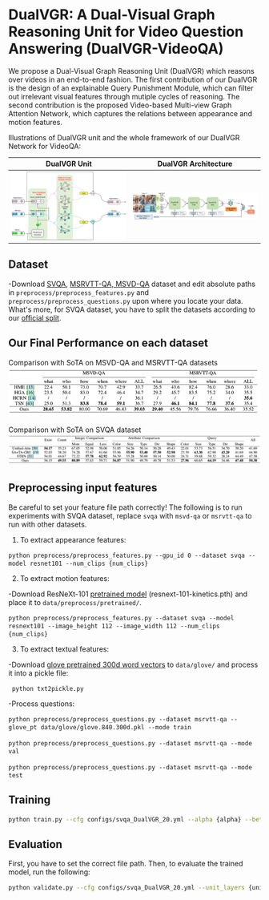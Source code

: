 # DualVGR: A Dual-Visual Graph Reasoning Unit for Video Question Answering (DualVGR-VideoQA)
We propose a Dual-Visual Graph Reasoning Unit (DualVGR) which reasons over videos in an end-to-end fashion. The first contribution of our DualVGR is the design of an explainable Query Punishment Module, which can filter out irrelevant visual features through mutiple cycles of reasoning. The second contribution is the proposed Video-based Multi-view Graph Attention Network, which captures the relations between appearance and motion features.

Illustrations of DualVGR unit and the whole framework of our DualVGR Network for VideoQA:

DualVGR Unit             |  DualVGR Architecture
:-------------------------:|:-------------------------:
![](DualVGRUnit.png)  |  ![](overview.png)

## Dataset
-Download [SVQA](https://github.com/SVQA-founder/SVQA), [MSRVTT-QA, MSVD-QA](https://github.com/xudejing/video-question-answering) dataset and edit absolute paths in `preprocess/preprocess_features.py` and `preprocess/preprocess_questions.py` upon where you locate your data. What's more, for SVQA dataset, you have to split the datasets according to our [official split](https://github.com/MMIRMagPie/DualVGR-VideoQA/tree/main/SVQA_splits).

## Our Final Performance on each dataset
Comparison with SoTA on MSVD-QA and MSRVTT-QA datasets
![](MSVD_SoTA.png)

Comparison with SoTA on SVQA dataset
![](SVQA_SoTA.png)

## Preprocessing input features
Be careful to set your feature file path correctly! The following is to run experiments with SVQA dataset, replace `svqa` with `msvd-qa` or `msrvtt-qa` to run with other datasets.

1. To extract appearance features:
```
python preprocess/preprocess_features.py --gpu_id 0 --dataset svqa --model resnet101 --num_clips {num_clips}
```
2. To extract motion features:

-Download ResNeXt-101 [pretrained model](https://drive.google.com/drive/folders/1zvl89AgFAApbH0At-gMuZSeQB_LpNP-M) (resnext-101-kinetics.pth) and place it to `data/preprocess/pretrained/`.
```
python preprocess/preprocess_features.py --dataset svqa --model resnext101 --image_height 112 --image_width 112 --num_clips {num_clips}
```
3. To extract textual features:

-Download [glove pretrained 300d word vectors](http://nlp.stanford.edu/data/glove.840B.300d.zip) to `data/glove/` and process it into a pickle file:
```
 python txt2pickle.py
```
-Process questions:
```
python preprocess/preprocess_questions.py --dataset msrvtt-qa --glove_pt data/glove/glove.840.300d.pkl --mode train
    
python preprocess/preprocess_questions.py --dataset msrvtt-qa --mode val
    
python preprocess/preprocess_questions.py --dataset msrvtt-qa --mode test
```

## Training
```bash
python train.py --cfg configs/svqa_DualVGR_20.yml --alpha {alpha} --beta {beta} --unit_layers {unit_layers}
```

## Evaluation
First, you have to set the correct file path. Then, to evaluate the trained model, run the following:
```bash
python validate.py --cfg configs/svqa_DualVGR_20.yml --unit_layers {unit_layers}
```
